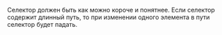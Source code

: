 Селектор должен быть как можно короче и понятнее.
Если селектор содержит длинный путь, то при изменении одного элемента в пути селектор будет падать.